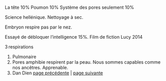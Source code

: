 La tête 10%
Poumon 10%
Système des pores seulement 10%

Science hellénique. Nettoyage à sec.

Embryon respire pas par le nez.

Essayé de débloquer l’intelligence 15%. Film de fiction Lucy 2014

3 respirations
1. Pulmonaire
2. Pores amphibie respirent par la peau. Nous sommes capables comme nos ancêtres. Apprenable.
3. Dan Dien
[page précédente](2024-03-31-05.md) | [page suivante](2024-03-31-07.md)